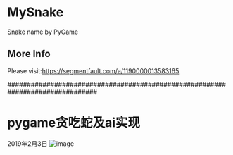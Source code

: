 # MySnake
Snake name by PyGame

## More Info
Please visit:https://segmentfault.com/a/1190000013583165


###############################################################################

# pygame贪吃蛇及ai实现
2019年2月3日
![image](https://github.com/ienlaw/MySnake/blob/master/2019%E5%B9%B42%E6%9C%883%E6%97%A5.gif )
